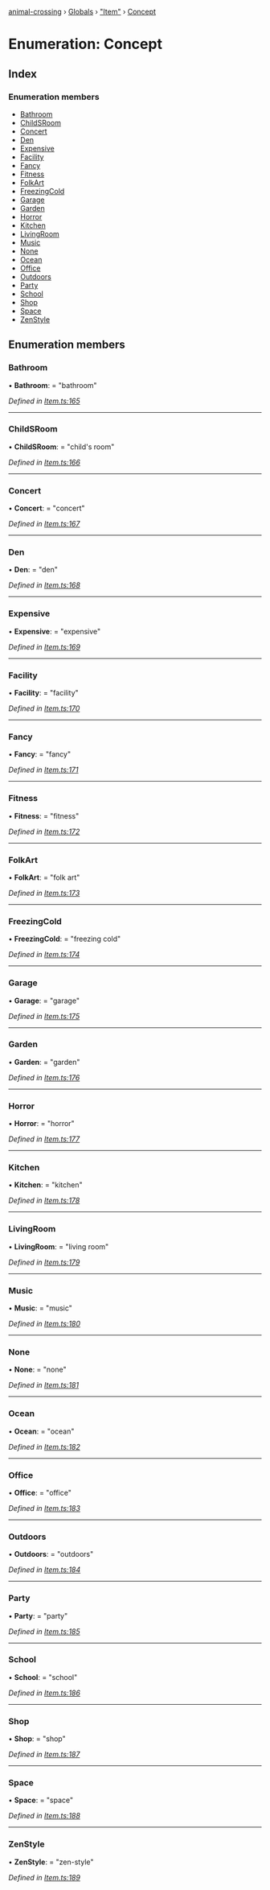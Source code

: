 [animal-crossing](../README.md) › [Globals](../globals.md) › ["Item"](../modules/_item_.md) › [Concept](_item_.concept.md)

# Enumeration: Concept

## Index

### Enumeration members

* [Bathroom](_item_.concept.md#bathroom)
* [ChildSRoom](_item_.concept.md#childsroom)
* [Concert](_item_.concept.md#concert)
* [Den](_item_.concept.md#den)
* [Expensive](_item_.concept.md#expensive)
* [Facility](_item_.concept.md#facility)
* [Fancy](_item_.concept.md#fancy)
* [Fitness](_item_.concept.md#fitness)
* [FolkArt](_item_.concept.md#folkart)
* [FreezingCold](_item_.concept.md#freezingcold)
* [Garage](_item_.concept.md#garage)
* [Garden](_item_.concept.md#garden)
* [Horror](_item_.concept.md#horror)
* [Kitchen](_item_.concept.md#kitchen)
* [LivingRoom](_item_.concept.md#livingroom)
* [Music](_item_.concept.md#music)
* [None](_item_.concept.md#none)
* [Ocean](_item_.concept.md#ocean)
* [Office](_item_.concept.md#office)
* [Outdoors](_item_.concept.md#outdoors)
* [Party](_item_.concept.md#party)
* [School](_item_.concept.md#school)
* [Shop](_item_.concept.md#shop)
* [Space](_item_.concept.md#space)
* [ZenStyle](_item_.concept.md#zenstyle)

## Enumeration members

###  Bathroom

• **Bathroom**: = "bathroom"

*Defined in [Item.ts:165](https://github.com/Norviah/animal-crossing/blob/d0e2651/module/types/Item.ts#L165)*

___

###  ChildSRoom

• **ChildSRoom**: = "child's room"

*Defined in [Item.ts:166](https://github.com/Norviah/animal-crossing/blob/d0e2651/module/types/Item.ts#L166)*

___

###  Concert

• **Concert**: = "concert"

*Defined in [Item.ts:167](https://github.com/Norviah/animal-crossing/blob/d0e2651/module/types/Item.ts#L167)*

___

###  Den

• **Den**: = "den"

*Defined in [Item.ts:168](https://github.com/Norviah/animal-crossing/blob/d0e2651/module/types/Item.ts#L168)*

___

###  Expensive

• **Expensive**: = "expensive"

*Defined in [Item.ts:169](https://github.com/Norviah/animal-crossing/blob/d0e2651/module/types/Item.ts#L169)*

___

###  Facility

• **Facility**: = "facility"

*Defined in [Item.ts:170](https://github.com/Norviah/animal-crossing/blob/d0e2651/module/types/Item.ts#L170)*

___

###  Fancy

• **Fancy**: = "fancy"

*Defined in [Item.ts:171](https://github.com/Norviah/animal-crossing/blob/d0e2651/module/types/Item.ts#L171)*

___

###  Fitness

• **Fitness**: = "fitness"

*Defined in [Item.ts:172](https://github.com/Norviah/animal-crossing/blob/d0e2651/module/types/Item.ts#L172)*

___

###  FolkArt

• **FolkArt**: = "folk art"

*Defined in [Item.ts:173](https://github.com/Norviah/animal-crossing/blob/d0e2651/module/types/Item.ts#L173)*

___

###  FreezingCold

• **FreezingCold**: = "freezing cold"

*Defined in [Item.ts:174](https://github.com/Norviah/animal-crossing/blob/d0e2651/module/types/Item.ts#L174)*

___

###  Garage

• **Garage**: = "garage"

*Defined in [Item.ts:175](https://github.com/Norviah/animal-crossing/blob/d0e2651/module/types/Item.ts#L175)*

___

###  Garden

• **Garden**: = "garden"

*Defined in [Item.ts:176](https://github.com/Norviah/animal-crossing/blob/d0e2651/module/types/Item.ts#L176)*

___

###  Horror

• **Horror**: = "horror"

*Defined in [Item.ts:177](https://github.com/Norviah/animal-crossing/blob/d0e2651/module/types/Item.ts#L177)*

___

###  Kitchen

• **Kitchen**: = "kitchen"

*Defined in [Item.ts:178](https://github.com/Norviah/animal-crossing/blob/d0e2651/module/types/Item.ts#L178)*

___

###  LivingRoom

• **LivingRoom**: = "living room"

*Defined in [Item.ts:179](https://github.com/Norviah/animal-crossing/blob/d0e2651/module/types/Item.ts#L179)*

___

###  Music

• **Music**: = "music"

*Defined in [Item.ts:180](https://github.com/Norviah/animal-crossing/blob/d0e2651/module/types/Item.ts#L180)*

___

###  None

• **None**: = "none"

*Defined in [Item.ts:181](https://github.com/Norviah/animal-crossing/blob/d0e2651/module/types/Item.ts#L181)*

___

###  Ocean

• **Ocean**: = "ocean"

*Defined in [Item.ts:182](https://github.com/Norviah/animal-crossing/blob/d0e2651/module/types/Item.ts#L182)*

___

###  Office

• **Office**: = "office"

*Defined in [Item.ts:183](https://github.com/Norviah/animal-crossing/blob/d0e2651/module/types/Item.ts#L183)*

___

###  Outdoors

• **Outdoors**: = "outdoors"

*Defined in [Item.ts:184](https://github.com/Norviah/animal-crossing/blob/d0e2651/module/types/Item.ts#L184)*

___

###  Party

• **Party**: = "party"

*Defined in [Item.ts:185](https://github.com/Norviah/animal-crossing/blob/d0e2651/module/types/Item.ts#L185)*

___

###  School

• **School**: = "school"

*Defined in [Item.ts:186](https://github.com/Norviah/animal-crossing/blob/d0e2651/module/types/Item.ts#L186)*

___

###  Shop

• **Shop**: = "shop"

*Defined in [Item.ts:187](https://github.com/Norviah/animal-crossing/blob/d0e2651/module/types/Item.ts#L187)*

___

###  Space

• **Space**: = "space"

*Defined in [Item.ts:188](https://github.com/Norviah/animal-crossing/blob/d0e2651/module/types/Item.ts#L188)*

___

###  ZenStyle

• **ZenStyle**: = "zen-style"

*Defined in [Item.ts:189](https://github.com/Norviah/animal-crossing/blob/d0e2651/module/types/Item.ts#L189)*
